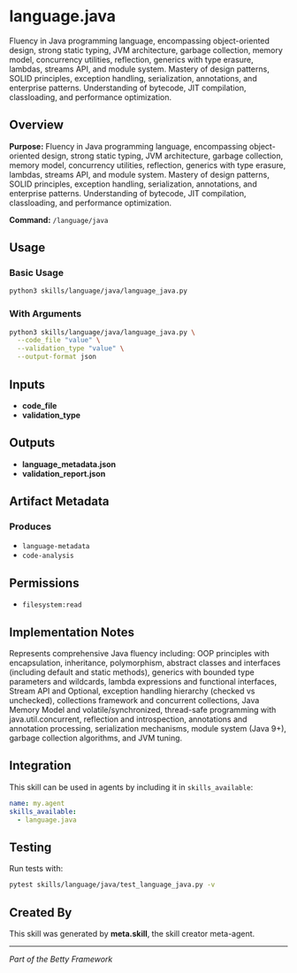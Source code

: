 # language.java

Fluency in Java programming language, encompassing object-oriented design, strong static typing, JVM architecture, garbage collection, memory model, concurrency utilities, reflection, generics with type erasure, lambdas, streams API, and module system. Mastery of design patterns, SOLID principles, exception handling, serialization, annotations, and enterprise patterns. Understanding of bytecode, JIT compilation, classloading, and performance optimization.

## Overview

**Purpose:** Fluency in Java programming language, encompassing object-oriented design, strong static typing, JVM architecture, garbage collection, memory model, concurrency utilities, reflection, generics with type erasure, lambdas, streams API, and module system. Mastery of design patterns, SOLID principles, exception handling, serialization, annotations, and enterprise patterns. Understanding of bytecode, JIT compilation, classloading, and performance optimization.

**Command:** `/language/java`

## Usage

### Basic Usage

```bash
python3 skills/language/java/language_java.py
```

### With Arguments

```bash
python3 skills/language/java/language_java.py \
  --code_file "value" \
  --validation_type "value" \
  --output-format json
```

## Inputs

- **code_file**
- **validation_type**

## Outputs

- **language_metadata.json**
- **validation_report.json**

## Artifact Metadata

### Produces

- `language-metadata`
- `code-analysis`

## Permissions

- `filesystem:read`

## Implementation Notes

Represents comprehensive Java fluency including: OOP principles with encapsulation, inheritance, polymorphism, abstract classes and interfaces (including default and static methods), generics with bounded type parameters and wildcards, lambda expressions and functional interfaces, Stream API and Optional, exception handling hierarchy (checked vs unchecked), collections framework and concurrent collections, Java Memory Model and volatile/synchronized, thread-safe programming with java.util.concurrent, reflection and introspection, annotations and annotation processing, serialization mechanisms, module system (Java 9+), garbage collection algorithms, and JVM tuning.

## Integration

This skill can be used in agents by including it in `skills_available`:

```yaml
name: my.agent
skills_available:
  - language.java
```

## Testing

Run tests with:

```bash
pytest skills/language/java/test_language_java.py -v
```

## Created By

This skill was generated by **meta.skill**, the skill creator meta-agent.

---

*Part of the Betty Framework*
